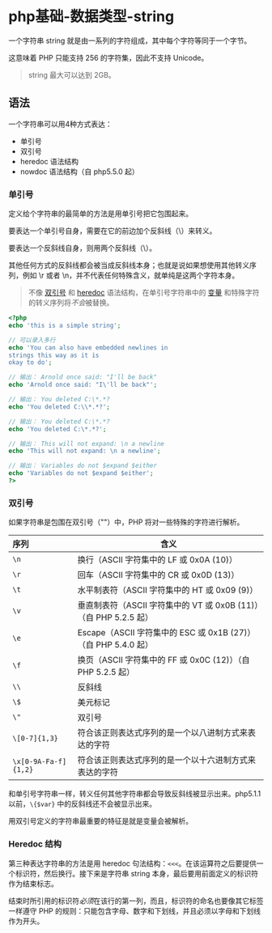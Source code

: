 # php基础-数据类型-string

一个字符串 string 就是由一系列的字符组成，其中每个字符等同于一个字节。

这意味着 PHP 只能支持 256 的字符集，因此不支持 Unicode。

> string 最大可以达到 2GB。

## 语法

一个字符串可以用4种方式表达：

- 单引号
- 双引号
- heredoc 语法结构
- nowdoc 语法结构（自 php5.5.0 起）

### 单引号

定义给个字符串的最简单的方法是用单引号把它包围起来。

要表达一个单引号自身，需要在它的前边加个反斜线（\）来转义。

要表达一个反斜线自身，则用两个反斜线（\\）。

其他任何方式的反斜线都会被当成反斜线本身；也就是说如果想使用其他转义序列，例如 \r 或者 \n，并不代表任何特殊含义，就单纯是这两个字符本身。

> 不像 [双引号](https://www.php.net/manual/zh/language.types.string.php#language.types.string.syntax.double) 和 [heredoc](https://www.php.net/manual/zh/language.types.string.php#language.types.string.syntax.heredoc) 语法结构，在单引号字符串中的 [变量](https://www.php.net/manual/zh/language.variables.php) 和特殊字符的转义序列将*不会*被替换。

```php
<?php
echo 'this is a simple string';

// 可以录入多行
echo 'You can also have embedded newlines in 
strings this way as it is
okay to do';

// 输出： Arnold once said: "I'll be back"
echo 'Arnold once said: "I\'ll be back"';

// 输出： You deleted C:\*.*?
echo 'You deleted C:\\*.*?';

// 输出： You deleted C:\*.*?
echo 'You deleted C:\*.*?';

// 输出： This will not expand: \n a newline
echo 'This will not expand: \n a newline';

// 输出： Variables do not $expand $either
echo 'Variables do not $expand $either';
?>
```

### 双引号

如果字符串是包围在双引号（""）中，PHP 将对一些特殊的字符进行解析。

| 序列                 | 含义                                                         |
| :------------------- | ------------------------------------------------------------ |
| `\n`                 | 换行（ASCII 字符集中的 LF 或 0x0A (10)）                     |
| `\r`                 | 回车（ASCII 字符集中的 CR 或 0x0D (13)）                     |
| `\t`                 | 水平制表符（ASCII 字符集中的 HT 或 0x09 (9)）                |
| `\v`                 | 垂直制表符（ASCII 字符集中的 VT 或 0x0B (11)）（自 PHP 5.2.5 起） |
| `\e`                 | Escape（ASCII 字符集中的 ESC 或 0x1B (27)）（自 PHP 5.4.0 起） |
| `\f`                 | 换页（ASCII 字符集中的 FF 或 0x0C (12)）（自 PHP 5.2.5 起）  |
| `\\`                 | 反斜线                                                       |
| `\$`                 | 美元标记                                                     |
| `\"`                 | 双引号                                                       |
| `\[0-7]{1,3}`        | 符合该正则表达式序列的是一个以八进制方式来表达的字符         |
| `\x[0-9A-Fa-f]{1,2}` | 符合该正则表达式序列的是一个以十六进制方式来表达的字符       |

和单引号字符串一样，转义任何其他字符串都会导致反斜线被显示出来。php5.1.1以前，`\{$var}` 中的反斜线还不会被显示出来。

用双引号定义的字符串最重要的特征是就是变量会被解析。

### Heredoc 结构

第三种表达字符串的方法是用 heredoc 句法结构：`<<<`。在该运算符之后要提供一个标识符，然后换行。接下来是字符串 string 本身，最后要用前面定义的标识符作为结束标志。

结束时所引用的标识符*必须*在该行的第一列，而且，标识符的命名也要像其它标签一样遵守 PHP 的规则：只能包含字母、数字和下划线，并且必须以字母和下划线作为开头。